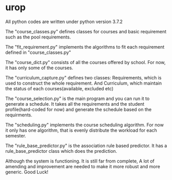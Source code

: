# urop

All python codes are written under python version 3.7.2 

The "course_classes.py" defines classes for courses and basic requirement such as the pool requirements.

The "fit_requirement.py" implements the algorithms to fit each requirement defined in "course_classes.py"

The "course_dict.py" consists of all the courses offered by school. For now, it has only some of the courses.

The "curriculum_capture.py" defines two classes: Requirements, which is used to construct the whole requirement. And Curriculum, which maintain the status of each courses(available, excluded etc)

The "course_selection.py" is the main program and you can run it to generate a schedule. It takes all the requirements and the student profile(hard-coded for now) and generate the schedule based on the requirments.

The "scheduling.py" implements the course scheduling algorithm. For now it only has one algorithm, that is evenly distribute the workload for each semester.

The "rule_base_predictor.py" is the association rule based predictor. It has a rule_base_predictor class which does the prediction.

Although the system is functioning. It is still far from complete, A lot of amending and improvement are needed to make it more robust and more generic. Good Luck!